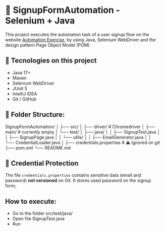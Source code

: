 # 🤖 SignupFormAutomation - Selenium + Java
This project executes the automation task of a user signup flow on the website
[Automation Exercise](https://automationexercise.com), 
by using Java, Selenium WebDriver and the design pattern Page Object Model (POM).


## 🔧 Tecnologies on this project
- Java 17+
- Maven
- Selenium WebDriver
- JUnit 5
- IntelliJ IDEA
- Git / GitHub

## 📁 Folder Structure:

SignupFormAutomation/
│
├── src/
│ ├── driver/ # Chromedriver
│ ├── main/ # currently empty
│ └── test/
│ ├── java/
│ │ ├── SignupTest.java
│ │ ├── SignupPage.java
│ │ └── utils/
│ │ ├── EmailGenerator.java
│ │ └── CredentialLoader.java
│
├── credentials.properties # ⚠️ Ignored on git
├── pom.xml
└── README.md


## 🔐 Credential Protection

The file `credentials.properties` contains sensitive data (email and password) **not versioned** on Git. 
It stores used password on the signup form;

## How to execute:

- Go to the folder src/test/java/
- Open file SignupTest.java
- Run
